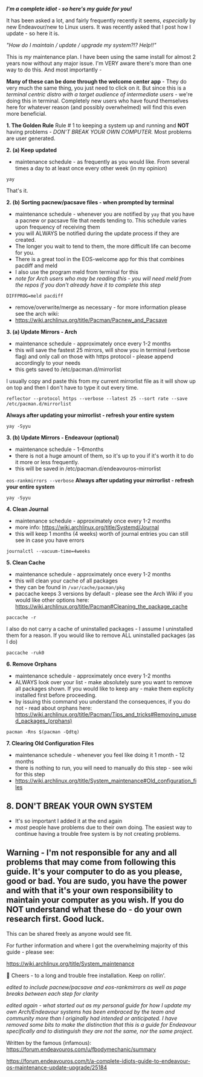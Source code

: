 ***I'm a complete idiot - so here's my guide for you!***

It has been asked a lot, and fairly frequently recently it seems, *especially* by new Endeavour/new to Linux users.  It was recently asked that I post how I update - so here it is.

*"How do I maintain / update / upgrade my system?!?  Help!!"*

This is *my* maintenance plan.  I have been using the same install for almost 2 years now without any major issue.  I'm VERY aware there's more than one way to do this.  And most importantly -

**Many of these can be done through the welcome center app** - They do very much the same thing, you just need to click on it.  But since this is a *terminal centric distro with a target audience of intermediate users* - we're doing this in terminal.  Completely new users who have found themselves here for whatever reason (and possibly overwhelmed) will find this even more beneficial.

**1. The Golden Rule**
Rule # 1 to keeping a system up and running and **NOT** having problems - 
*DON'T BREAK YOUR OWN COMPUTER.* Most problems are user generated.

**2. (a) Keep updated** 
- maintenance schedule - as frequently as you would like.  From several times a day to at least once every other week (in my opinion)

`yay`

That's it.  

**2. (b)  Sorting pacnew/pacsave files - when prompted by terminal**
- maintenance schedule - whenever you are notified by `yay` that you have a pacnew or pacsave file that needs tending to.  This schedule varies upon frequency of receiving them
- you will ALWAYS be notified during the update process if they are created.
- The longer you wait to tend to them, the more difficult life can become for you.
- There is a great tool in the EOS-welcome app for this that combines pacdiff and meld
- I also use the program meld from terminal for this
- *note for Arch users who may be reading this - you will need meld from the repos if you don't already have it to complete this step*

`DIFFPROG=meld pacdiff`

- remove/overwrite/merge as necessary - for more information please see the arch wiki:
- https://wiki.archlinux.org/title/Pacman/Pacnew_and_Pacsave


**3. (a) Update Mirrors - Arch** 
- maintenance schedule - approximately once every 1-2 months
- this will save the fastest 25 mirrors, will show you in terminal (verbose flag) and only call on those with https protocol - please append accordingly to your needs
- this gets saved to /etc/pacman.d/mirrorlist

I usually copy and paste this from my current mirrorlist file as it will show up on top and then I don't have to type it out every time.

`reflector --protocol https --verbose --latest 25 --sort rate --save /etc/pacman.d/mirrorlist`

**Always after updating your mirrorlist - refresh your entire system**

`yay -Syyu`

**3. (b) Update Mirrors - Endeavour (optional)**
- maintenance schedule - 1-6months
- there is not a huge amount of them, so it's up to you if it's worth it to do it more or less frequently.
- this will be saved in /etc/pacman.d/endeavouros-mirrorlist

`eos-rankmirrors --verbose`
**Always after updating your mirrorlist - refresh your entire system**

`yay -Syyu`


**4. Clean Journal**
- maintenance schedule - approximately once every 1-2 months
- more info: https://wiki.archlinux.org/title/Systemd/Journal
- this will keep 1 months (4 weeks) worth of journal entries you can still see in case you have errors

`journalctl --vacuum-time=4weeks`


**5. Clean Cache**
- maintenance schedule - approximately once every 1-2 months
- this will clean your cache of all packages
- they can be found in `/var/cache/pacman/pkg`
- paccache keeps 3 versions by default - please see the Arch Wiki if you would like other options here: https://wiki.archlinux.org/title/Pacman#Cleaning_the_package_cache

`paccache -r`

I also do not carry a cache of uninstalled packages - I assume I uninstalled them for a reason.  If you would like to remove ALL uninstalled packages (as I do)

`paccache -ruk0`



**6.  Remove Orphans**
- maintenance schedule - approximately once every 1-2 months
- ALWAYS look over your list - make absolutely sure you want to remove all packages shown.  If you would like to keep any - make them explicity installed first before proceeding.  
- by issuing this command you understand the consequences, if you do not - read about orphans here: https://wiki.archlinux.org/title/Pacman/Tips_and_tricks#Removing_unused_packages_(orphans)

`pacman -Rns $(pacman -Qdtq)`


**7. Clearing Old Configuration Files**
- maintenance schedule - whenever you feel like doing it 1 month - 12 months
- there is nothing to run, you will need to manually do this step - see wiki for this step
- https://wiki.archlinux.org/title/System_maintenance#Old_configuration_files



**8.  DON'T BREAK YOUR OWN SYSTEM**
-
- It's so important I added it at the end again
- *most* people have problems due to their own doing.  The easiest way to continue having a trouble free system is by not creating problems.  

**Warning - I'm not responsible for any and all problems that may come from following this guide.  It's your computer to do as you please, good or bad.  You are sudo, you have the power and with that it's your own responsibility to maintain your computer as you wish.  If you do NOT understand what these do - do your own research first.  Good luck.**
----


This can be shared freely as anyone would see fit.

For further information and where I got the overwhelming majority of this guide - please see:

https://wiki.archlinux.org/title/System_maintenance

:beers:
Cheers - to a long and trouble free installation.  Keep on rollin'.

*edited to include pacnew/pacsave and eos-rankmirrors as well as page breaks between each step for clarity*


*edited again - what started out as my personal guide for how I update my own Arch/Endeavour systems has been embraced by the team and community more than I originally had intended or anticipated.  I have removed some bits to make the distinction that this is a guide for Endeavour specifically and to distinguish they are not the same, nor the same project.*

Written by the famous (infamous):
https://forum.endeavouros.com/u/fbodymechanic/summary

https://forum.endeavouros.com/t/a-complete-idiots-guide-to-endeavour-os-maintenance-update-upgrade/25184
